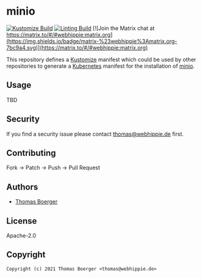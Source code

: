 # minio

[![Kustomize Build](https://github.com/kustomhippie/minio/workflows/build/badge.svg)](https://github.com/kustomhippie/minio/actions?query=workflow%3Abuild) [![Linting Build](https://github.com/kustomhippie/minio/workflows/linter/badge.svg)](https://github.com/kustomhippie/minio/actions?query=workflow%3Alinter) [![Join the Matrix chat at https://matrix.to/#/#webhippie:matrix.org](https://img.shields.io/badge/matrix-%23webhippie%3Amatrix.org-7bc9a4.svg)](https://matrix.to/#/#webhippie:matrix.org)

This repository defines a [Kustomize](https://kustomize.io/) manifest which could be used by other repositories to generate a [Kubernetes](https://kubernetes.io/) manifest for the installation of [minio](https://github.com/minio/minio).

## Usage

TBD

## Security

If you find a security issue please contact thomas@webhippie.de first.

## Contributing

Fork -> Patch -> Push -> Pull Request

## Authors

* [Thomas Boerger](https://github.com/tboerger)

## License

Apache-2.0

## Copyright

```
Copyright (c) 2021 Thomas Boerger <thomas@webhippie.de>
```

